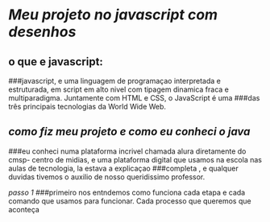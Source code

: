 # *Meu projeto no javascript com desenhos*
## o que e javascript:
###javascript, e uma linguagem de programaçao interpretada e estruturada, em script em alto nivel com tipagem dinamica fraca e multiparadigma. Juntamente com HTML e CSS, o JavaScript é uma ###das três principais tecnologias da World Wide Web. 

## *como fiz meu projeto e como eu conheci o java*
###eu conheci numa plataforma incrivel chamada alura diretamente do cmsp- centro de midias, e uma plataforma digital que usamos na escola nas aulas de tecnologia, la estava a explicaçao ###completa , e qualquer duvidas tivemos o auxilio de nosso queridissimo professor. 

*passo 1*
###primeiro nos entndemos como funciona cada etapa e cada comando que usamos para funcionar. Cada processo que queremos que aconteça
